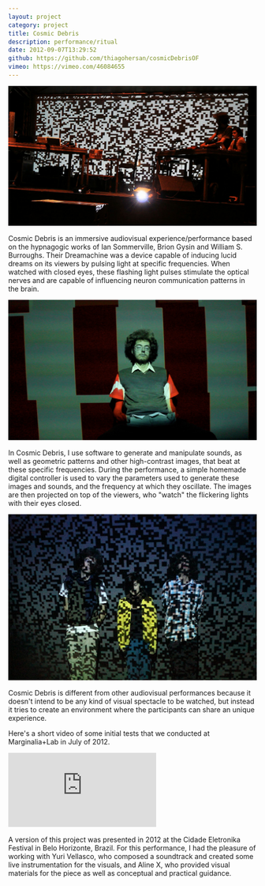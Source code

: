 ```yaml
---
layout: project
category: project
title: Cosmic Debris
description: performance/ritual
date: 2012-09-07T13:29:52
github: https://github.com/thiagohersan/cosmicDebrisOF
vimeo: https://vimeo.com/46084655
---
```

![](/images/projects/cosmic-debris/eletronika00.jpg)

Cosmic Debris is an immersive audiovisual experience/performance based on the hypnagogic works of Ian Sommerville, Brion Gysin and William S. Burroughs. Their Dreamachine was a device capable of inducing lucid dreams on its viewers by pulsing light at specific frequencies. When watched with closed eyes, these flashing light pulses stimulate the optical nerves and are capable of influencing neuron communication patterns in the brain.

![](/images/projects/cosmic-debris/still00.jpg)

In Cosmic Debris, I use software to generate and manipulate sounds, as well as geometric patterns and other high-contrast images, that beat at these specific frequencies. During the performance, a simple homemade digital controller is used to vary the parameters used to generate these images and sounds, and the frequency at which they oscillate. The images are then projected on top of the viewers, who "watch" the flickering lights with their eyes closed.

![](/images/projects/cosmic-debris/TAY.jpg)

Cosmic Debris is different from other audiovisual performances because it doesn't intend to be any kind of visual spectacle to be watched, but instead it tries to create an environment where the participants can share an unique experience.

Here's a short video of some initial tests that we conducted at Marginalia+Lab in July of 2012.

<div class="video-wrapper video-wrapper-16x9">
    <iframe allowfullscreen="" frameborder="0" mozallowfullscreen="" src="http://player.vimeo.com/video/46084655?title=0&byline=0&portrait=0" webkitallowfullscreen=""></iframe>
</div>

A version of this project was presented in 2012 at the Cidade Eletronika Festival in Belo Horizonte, Brazil. For this performance, I had the pleasure of working with Yuri Vellasco, who composed a soundtrack and created some live instrumentation for the visuals, and Aline X, who provided visual materials for the piece as well as conceptual and practical guidance.
